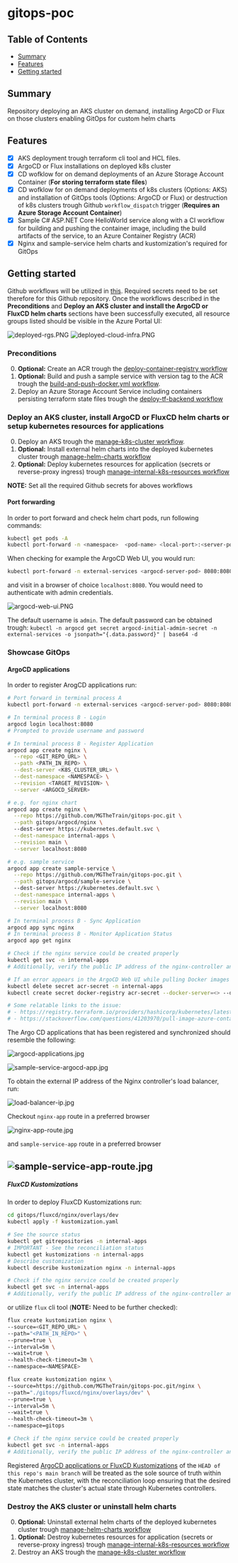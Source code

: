 # gitops-poc

## Table of Contents

+ [Summary](#summary)
+ [Features](#features)
+ [Getting started](#getting-started)

## Summary

Repository deploying an AKS cluster on demand, installing ArgoCD or Flux on those clusters enabling GitOps for custom helm charts

## Features

- [x] AKS deployment trough terraform cli tool and HCL files. 
- [x] ArgoCD or Flux installations on deployed k8s cluster
- [x] CD wofklow for on demand deployments of an Azure Storage Account Container (**For storing terraform state files**)
- [x] CD wofklow for on demand deployments of k8s clusters (Options: AKS) and installation of GitOps tools (Options: ArgoCD or Flux) or destruction of k8s clusters trough Github `workflow_dispatch` trigger (**Requires an Azure Storage Account Container**)
- [x] Sample C# ASP.NET Core HelloWorld service along with a CI workflow for building and pushing the container image, including the build artifacts of the service, to an Azure Container Registry (ACR)
- [x] Nginx and sample-service helm charts and kustomization's required for GitOps

## Getting started

Github workflows will be utilized in [this](./.github/workflows/). Required secrets need to be set therefore for this Github repository. Once the workflows described in the **Preconditions** and **Deploy an AKS cluster and install the ArgoCD or FluxCD helm charts** sections have been successfully executed, all resource groups listed should be visible in the Azure Portal UI:

![deployed-rgs.PNG](./images/deployed-rgs.PNG)
![deployed-cloud-infra.PNG](./images/deployed-cloud-infra.PNG)

### Preconditions

0. **Optional:** Create an ACR trough the [deploy-container-registry workflow](https://github.com/MGTheTrain/gitops-poc/actions/workflows/deploy-container-registry.yml)
1. **Optional:** Build and push a sample service with version tag to the ACR trough the [build-and-push-docker.yml workflow](https://github.com/MGTheTrain/gitops-poc/actions/workflows/build-and-push-docker.yml). 
2. Deploy an Azure Storage Account Service including containers persisting terraform state files trough the [deploy-tf-backend workflow](https://github.com/MGTheTrain/gitops-poc/actions/workflows/deploy-tf-backend.yml)

### Deploy an AKS cluster, install ArgoCD or FluxCD helm charts or setup kubernetes resources for applications

0. Deploy an AKS trough the [manage-k8s-cluster workflow](https://github.com/MGTheTrain/gitops-poc/actions/workflows/manage-k8s-cluster). 
1. **Optional:** Install external helm charts into the deployed kubernetes cluster trough [manage-helm-charts workflow](https://github.com/MGTheTrain/gitops-poc/actions/workflows/manage-helm-charts)
2. **Optional:** Deploy kubernetes resources for application (secrets or reverse-proxy ingress) trough [manage-internal-k8s-resources workflow](https://github.com/MGTheTrain/gitops-poc/actions/workflows/manage-internal-k8s-resources)

**NOTE:** Set all the required Github secrets for aboves workflows

#### Port forwarding

In order to port forward and check helm chart pods, run following commands:

```sh
kubectl get pods -A
kubectl port-forward -n <namespace>  <pod-name> <local-port>:<server-port>
```

When checking for example the ArgoCD Web UI, you would run:

```sh
kubectl port-forward -n external-services <argocd-server-pod> 8080:8080
```

and visit in a browser of choice `localhost:8080`. You would need to authenticate with admin credentials.

![argocd-web-ui.PNG](./images/argocd-web-ui.PNG)

The default username is `admin`. The default password can be obtained trough: `kubectl -n argocd get secret argocd-initial-admin-secret -n external-services -o jsonpath="{.data.password}" | base64 -d`

### Showcase GitOps

#### ArgoCD applications

In order to register ArogCD applications run:

```sh
# Port forward in terminal process A
kubectl port-forward -n external-services <argocd-server-pod> 8080:8080

# In terminal process B - Login
argocd login localhost:8080
# Prompted to provide username and password

# In terminal process B - Register Application
argocd app create nginx \
  --repo <GIT_REPO_URL> \
  --path <PATH_IN_REPO> \
  --dest-server <K8S_CLUSTER_URL> \
  --dest-namespace <NAMESPACE> \
  --revision <TARGET_REVISION> \
  --server <ARGOCD_SERVER>

# e.g. for nginx chart
argocd app create nginx \
  --repo https://github.com/MGTheTrain/gitops-poc.git \
  --path gitops/argocd/nginx \ 
  --dest-server https://kubernetes.default.svc \
  --dest-namespace internal-apps \
  --revision main \
  --server localhost:8080

# e.g. sample service
argocd app create sample-service \
  --repo https://github.com/MGTheTrain/gitops-poc.git \
  --path gitops/argocd/sample-service \ 
  --dest-server https://kubernetes.default.svc \
  --dest-namespace internal-apps \
  --revision main \
  --server localhost:8080

# In terminal process B - Sync Application
argocd app sync nginx
# In terminal process B - Monitor Application Status
argocd app get nginx

# Check if the nginx service could be created properly 
kubectl get svc -n internal-apps
# Additionally, verify the public IP address of the nginx-controller and access the default nginx view using a preferred web browser by navigating to http://<public IP>.

# If an error appears in the ArgoCD Web UI while pulling Docker images try manually deleting and then recreating the Docker secret
kubectl delete secret acr-secret -n internal-apps
kubectl create secret docker-registry acr-secret --docker-server=<> --docker-username=<> --docker-password=<> -n internal-apps

# Some relatable links to the issue:
# - https://registry.terraform.io/providers/hashicorp/kubernetes/latest/docs/resources/secret#example-usage-docker-config
# - https://stackoverflow.com/questions/41203970/pull-image-azure-container-registry-kubernetes
```
The Argo CD applications that has been registered and synchronized should resemble the following:

![argocd-applications.jpg](./images/argocd-applications.jpg)

![sample-service-argocd-app.jpg](./images/sample-service-argocd-app.jpg)

To obtain the external IP address of the Nginx controller's load balancer, run:

![load-balancer-ip.jpg](./images/load-balancer-ip.jpg)

Checkout `nginx-app` route in a preferred browser

![nginx-app-route.jpg](./images/nginx-app-route.jpg)

and `sample-service-app` route in a preferred browser

![sample-service-app-route.jpg](./images/sample-service-app-route.jpg)
---

##### FluxCD Kustomizations

In order to deploy FluxCD Kustomizations run:

```sh
cd gitops/fluxcd/nginx/overlays/dev
kubectl apply -f kustomization.yaml

# See the source status
kubectl get gitrepositories -n internal-apps
# IMPORTANT - See the reconciliation status
kubectl get kustomizations -n internal-apps
# Describe customization
kubectl describe kustomization nginx -n internal-apps

# Check if the nginx service could be created properly 
kubectl get svc -n internal-apps
# Additionally, verify the public IP address of the nginx-controller and access the default nginx view using a preferred web browser by navigating to http://<public IP>.
```

or utilize `flux` cli tool (**NOTE:** Need to be further checked):

```sh
flux create kustomization nginx \
--source=<GIT_REPO_URL> \
--path="<PATH_IN_REPO>" \
--prune=true \
--interval=5m \
--wait=true \
--health-check-timeout=3m \
--namespace=<NAMESPACE>

flux create kustomization nginx \
--source=https://github.com/MGTheTrain/gitops-poc.git/nginx \
--path="./gitops/fluxcd/nginx/overlays/dev" \
--prune=true \
--interval=5m \
--wait=true \
--health-check-timeout=3m \
--namespace=gitops

# Check if the nginx service could be created properly 
kubectl get svc -n internal-apps
# Additionally, verify the public IP address of the nginx-controller and access the default nginx view using a preferred web browser by navigating to http://<public IP>.
```

Registered [ArgoCD applications or FluxCD Kustomizations](./gitops/) of the `HEAD of this repo's main branch` will be treated as the sole source of truth within the Kubernetes cluster, with the reconciliation loop ensuring that the desired state matches the cluster's actual state through Kubernetes controllers.

### Destroy the AKS cluster or uninstall helm charts

0. **Optional:** Uninstall external helm charts of the deployed kubernetes cluster trough [manage-helm-charts workflow](https://github.com/MGTheTrain/gitops-poc/actions/workflows/manage-helm-charts)
1. **Optional:** Destroy kubernetes resources for application (secrets or reverse-proxy ingress) trough [manage-internal-k8s-resources workflow](https://github.com/MGTheTrain/gitops-poc/actions/workflows/manage-internal-k8s-resources)
2. Destroy an AKS trough the [manage-k8s-cluster workflow](https://github.com/MGTheTrain/gitops-poc/actions/workflows/manage-k8s-cluster)
